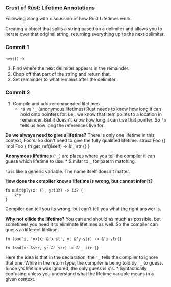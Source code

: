 ### [Crust of Rust: Lifetime Annotations]()
Following along with discussion of how Rust Lifetimes work.

Creating a object that splits a string based on a delimiter and allows you to iterate over that original string, returning everything up to the next delimiter.

### Commit 1
`next()` -> 
1.  Find where the next delimiter appears in the remainder.  
2.  Chop off that part of the string and return that. 
3.  Set remainder to what remains after the delimiter.

### Commit 2
1.  Compile and add recommended lifetimes
    *  `'a` vs `'_` (anonymous lifetimes)
Rust needs to know how long it can hold onto pointers for. i.e,. we know that Item points to a location in remainder.  But it doesn't know how long it can use that pointer.  So `'a` tells us how long the references live for. 

__Do we always need to give a lifetime?__
There is only one lifetime in this context, Foo's.  So don't need to give the fully qualified lifetime.
struct Foo {}
impl Foo {
    fn get_ref(&self) -> &'_ str {}
}

**Anonymous lifetimes** (`'_`) are places where you tell the compiler it can guess which lifetime to use. 
    *  Similar to `_` for patern matching.

`'a` is like a generic variable.  The name itself doesn't matter.

__How does the compiler know a lifetime is wrong, but cannot infer it?__
```
fn multiply(x: (), y:i32) -> i32 {
    x*y
}
```
Compiler can tell you its wrong, but can't tell you what the right answer is.

__Why not ellide the lifetime?__
You can and should as much as possible, but sometimes you need it to eliminate lifetimes as well.  So the compiler can guess a different lifetime.
```
fn foo<'x, 'y>(x: &'x str, y: &'y str) -> &'x str{}
```
```
fn food(x: &str, y: &'_str) -> &'_ str {}
```
Here the idea is that in the declaration, the `'_` tells the compiler to ignore that one.  While in the return type, the compiler is being told by `'_` to guess.  Since y's lifetime was ignored, the only guess is x's.
    *  Syntactically confusing unless you understand what the lifetime variable means in a given context.

